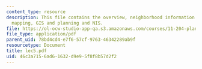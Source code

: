 ```yaml
---
content_type: resource
description: This file contains the overview, neighborhood information systems for
  mapping, GIS and planning and NIS.
file: https://ol-ocw-studio-app-qa.s3.amazonaws.com/courses/11-204-planning-communications-and-digital-media-fall-2004/46c3a7156ad61632d9e95f8f8b57d2f2_lec5.pdf
file_type: application/pdf
parent_uid: 78bd4cd4-e7f6-57cf-9763-46342289ab9f
resourcetype: Document
title: lec5.pdf
uid: 46c3a715-6ad6-1632-d9e9-5f8f8b57d2f2
---
```

